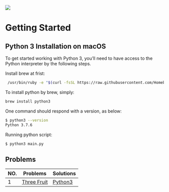 ![](https://github.com/lyushaoli/Programming/workflows/Python3/badge.svg?branch=master)
# Getting Started
## Python 3 Installation on macOS

To get started working with Python 3, you’ll need to have access to the Python interpreter by the following steps.

Install brew at frist:
```sh
 /usr/bin/ruby -e "$(curl -fsSL https://raw.githubusercontent.com/Homebrew/install/master/install)"
```
To install python by brew, simply:
```sh	
brew install python3
```
One command should respond with a version, as below:
```sh	
$ python3 --version
Python 3.7.6
```

Running python script:
```sh	
$ python3 main.py
```


## Problems
| NO. | Problems | Solutions |
| ------ | ------ | ------ | 
| 1 | [Three Fruit](https://github.com/lyushaoli/Programming/tree/master/ThreeFruit/README.md) | [Python3](https://github.com/lyushaoli/Programming/tree/master/ThreeFruit/main.py)| 
